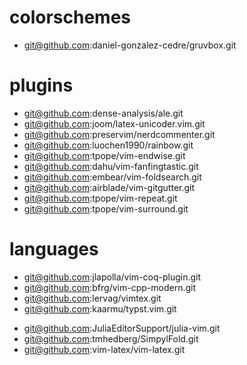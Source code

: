 # colorschemes
+ git@github.com:daniel-gonzalez-cedre/gruvbox.git

# plugins
+ git@github.com:dense-analysis/ale.git
+ git@github.com:joom/latex-unicoder.vim.git
+ git@github.com:preservim/nerdcommenter.git
+ git@github.com:luochen1990/rainbow.git
+ git@github.com:tpope/vim-endwise.git
+ git@github.com:dahu/vim-fanfingtastic.git
+ git@github.com:embear/vim-foldsearch.git
+ git@github.com:airblade/vim-gitgutter.git
+ git@github.com:tpope/vim-repeat.git
+ git@github.com:tpope/vim-surround.git

# languages
+ git@github.com:jlapolla/vim-coq-plugin.git
+ git@github.com:bfrg/vim-cpp-modern.git
+ git@github.com:lervag/vimtex.git
+ git@github.com:kaarmu/typst.vim.git
- git@github.com:JuliaEditorSupport/julia-vim.git
- git@github.com:tmhedberg/SimpylFold.git
- git@github.com:vim-latex/vim-latex.git
